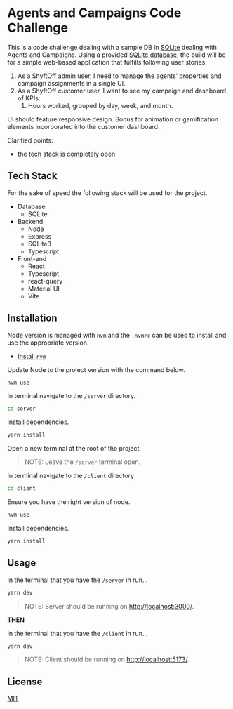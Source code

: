# Agents and Campaigns Code Challenge

This is a code challenge dealing with a sample DB in [SQLite](https://sqlite.org/) dealing with Agents and Campaigns. Using a provided [SQLite database](./database/shyftoff.db), the build will be for a simple web-based application that fulfills following user stories:

1. As a ShyftOff admin user, I need to manage the agents’ properties and campaign
assignments in a single UI.
2. As a ShyftOff customer user, I want to see my campaign and dashboard of KPIs:
    1. Hours worked, grouped by day, week, and month.

UI should feature responsive design. Bonus for animation or gamification elements incorporated
into the customer dashboard.

Clarified points:
- the tech stack is completely open

## Tech Stack

For the sake of speed the following stack will be used for the project.

- Database
    - SQLite
- Backend
    - Node
    - Express
    - SQLite3
    - Typescript
- Front-end
    - React
    - Typescript
    - react-query
    - Material UI
    - Vite


## Installation

Node version is managed with `nvm` and the `.nvmrc` can be used to install and use the appropriate version.

- [Install `nvm`](https://github.com/nvm-sh/nvm)

Update Node to the project version with the command below.

```bash
nvm use
```

In terminal navigate to the `/server` directory.

```bash
cd server
```

Install dependencies.

```bash
yarn install
```

Open a new terminal at the root of the project.

> NOTE: Leave the `/server` terminal open.

In terminal navigate to the `/client` directory

```bash
cd client
```

Ensure you have the right version of node.

```bash
nvm use
```

Install dependencies.

```bash
yarn install
```

## Usage

In the terminal that you have the `/server` in run...

```bash
yarn dev
```

> NOTE: Server should be running on [http://localhost:3000/](http://localhost:3000/).

**THEN**

In the terminal that you have the `/client` in run...

```bash
yarn dev
```

> NOTE: Client should be running on [http://localhost:5173/](http://localhost:5173/).

## License

[MIT](https://choosealicense.com/licenses/mit/)
